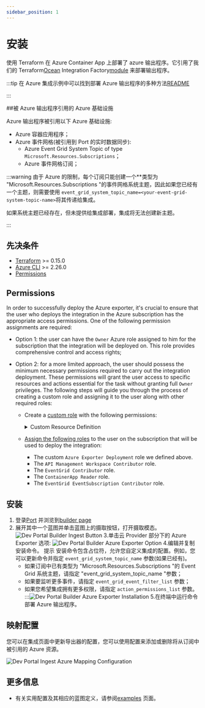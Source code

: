 ```yaml
---
sidebar_position: 1
---
```


# 安装

使用 Terraform 在 Azure Container App 上部署了 azure 输出程序。它引用了我们的 Terraform[Ocean](https://ocean.getport.io) Integration Factory[module](https://registry.terraform.io/modules/port-labs/integration-factory/ocean/latest) 来部署输出程序。

:::tip 在 Azure 集成示例中可以找到部署 Azure 输出程序的多种方法[README](https://registry.terraform.io/modules/port-labs/integration-factory/ocean/latest/examples/azure_container_app_azure_integration)

:::

##被 Azure 输出程序引用的 Azure 基础设施

Azure 输出程序被引用以下 Azure 基础设施: 

* Azure 容器应用程序；
* Azure 事件网格(被引用到 Port 的实时数据同步): 
    - Azure Event Grid System Topic of type `Microsoft.Resources.Subscriptions`；
    - Azure 事件网格订阅；

:::warning 由于 Azure 的限制，每个订阅只能创建一个**类型为 "Microsoft.Resources.Subscriptions "的事件网格系统主题，因此如果您已经有一个主题，则需要使用 `event_grid_system_topic_name=<your-event-grid-system-topic-name>`将其传递给集成。

如果系统主题已经存在，但未提供给集成部署，集成将无法创建新主题。

:::

## 先决条件

* [Terraform](https://www.terraform.io/downloads.html) >= 0.15.0
* [Azure CLI](https://docs.microsoft.com/en-us/cli/azure/install-azure-cli) >= 2.26.0
* [Permissions](#permissions)

## Permissions

In order to successfully deploy the Azure exporter, it's crucial to ensure that the user who deploys the integration in the Azure subscription has the appropriate access permissions. One of the following permission assignments are required:

- Option 1: the user can have the `Owner` Azure role assigned to him for the subscription that the integration will be deployed on. This role provides comprehensive control and access rights;
- Option 2: for a more limited approach, the user should possess the minimum necessary permissions required to carry out the integration deployment. These permissions will grant the user access to specific resources and actions essential for the task without granting full `Owner` privileges. The following steps will guide you through the process of creating a custom role and assigning it to the user along with other required roles:

  - Create a [custom role](https://learn.microsoft.com/en-us/azure/role-based-access-control/custom-roles#steps-to-create-a-custom-role) with the following permissions:

    <details>

    <summary> Custom Resource Definition </summary>

    ```json showLineNumbers
    {
      "id": "<ROLE_DEFINITION_ID>",
      "properties": {
        "roleName": "Azure Exporter Deployment",
        "description": "",
        "assignableScopes": ["/subscriptions/<SUBSCRIPTION_ID>"],
        "permissions": [
          {
            "actions": [
              "Microsoft.ManagedIdentity/userAssignedIdentities/read",
              "Microsoft.ManagedIdentity/userAssignedIdentities/write",
              "Microsoft.ManagedIdentity/userAssignedIdentities/assign/action",
              "Microsoft.ManagedIdentity/userAssignedIdentities/listAssociatedResources/action",
              "Microsoft.Authorization/roleDefinitions/read",
              "Microsoft.Authorization/roleDefinitions/write",
              "Microsoft.Authorization/roleAssignments/write",
              "Microsoft.Authorization/roleAssignments/read",
              "Microsoft.Resources/subscriptions/resourceGroups/write",
              "Microsoft.OperationalInsights/workspaces/tables/write",
              "Microsoft.Resources/deployments/read",
              "Microsoft.Resources/deployments/write",
              "Microsoft.OperationalInsights/workspaces/read",
              "Microsoft.OperationalInsights/workspaces/write",
              "microsoft.app/containerapps/write",
              "microsoft.app/managedenvironments/read",
              "microsoft.app/managedenvironments/write",
              "Microsoft.Resources/subscriptions/resourceGroups/read",
              "Microsoft.OperationalInsights/workspaces/sharedkeys/action",
              "microsoft.app/managedenvironments/join/action",
              "microsoft.app/containerapps/listsecrets/action",
              "microsoft.app/containerapps/delete",
              "microsoft.app/containerapps/stop/action",
              "microsoft.app/containerapps/start/action",
              "microsoft.app/containerapps/authconfigs/write",
              "microsoft.app/containerapps/authconfigs/delete",
              "microsoft.app/containerapps/revisions/restart/action",
              "microsoft.app/containerapps/revisions/activate/action",
              "microsoft.app/containerapps/revisions/deactivate/action",
              "microsoft.app/containerapps/sourcecontrols/write",
              "microsoft.app/containerapps/sourcecontrols/delete",
              "microsoft.app/managedenvironments/delete",
              "Microsoft.Authorization/roleAssignments/delete",
              "Microsoft.Authorization/roleDefinitions/delete",
              "Microsoft.OperationalInsights/workspaces/delete",
              "Microsoft.ManagedIdentity/userAssignedIdentities/delete",
              "Microsoft.Resources/subscriptions/resourceGroups/delete"
            ],
            "notActions": [],
            "dataActions": [],
            "notDataActions": []
          }
        ]
      }
    }
    ```

    </details>

  - [Assign the following roles](https://learn.microsoft.com/en-us/azure/role-based-access-control/role-assignments-portal) to the user on the subscription that will be used to deploy the integration:
    - The custom `Azure Exporter Deployment` role we defined above.
    - The `API Management Workspace Contributor` role.
    - The `EventGrid Contributor` role.
    - The `ContainerApp Reader` role.
    - The `EventGrid EventSubscription Contributor` role.

## 安装

1. 登录[Port](https://app.getport.io) 并浏览到[builder page](https://app.getport.io/dev-portal)
2. 展开其中一个蓝图并单击蓝图上的摄取按钮，打开摄取模态。
    ![Dev Portal Builder Ingest Button](/img/integrations/azure-exporter/DevPortalBuilderIngestButton.png)
3.单击云 Provider 部分下的 Azure Exporter 选项: 
    ![Dev Portal Builder Azure Exporter Option](/img/integrations/azure-exporter/DevPortalIngestCloudProvider.png)
4.编辑并复制安装命令。
提示
安装命令包含占位符，允许您自定义集成的配置。例如，您可以更新命令并指定 `event_grid_system_topic_name` 参数(如果已经有)。
    - 如果订阅中已有类型为 "Microsoft.Resources.Subscriptions "的 Event Grid 系统主题，请指定 "event_grid_system_topic_name "参数；
    - 如果要监听更多事件，请指定 `event_grid_event_filter_list` 参数；
    - 如果您希望集成拥有更多权限，请指定 `action_permissions_list` 参数。
    :::![Dev Portal Builder Azure Exporter Installation](/img/integrations/azure-exporter/DevPortalIngestAzureInstallation.png)
5.在终端中运行命令部署 Azure 输出程序。

## 映射配置

您可以在集成页面中更新导出器的配置，您可以使用配置来添加或删除将从订阅中被引用的 Azure 资源。

![Dev Portal Ingest Azure Mapping Configuration](/img/integrations/azure-exporter/DevPortalIngestAzureMappingConfiguration.png)

## 更多信息

* 有关实用配置及其相应的蓝图定义，请参阅[examples](./examples.md) 页面。
